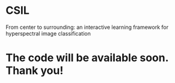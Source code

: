 # CSIL
From center to surrounding: an interactive learning framework for hyperspectral image classification
# The code will be available soon. Thank you!
